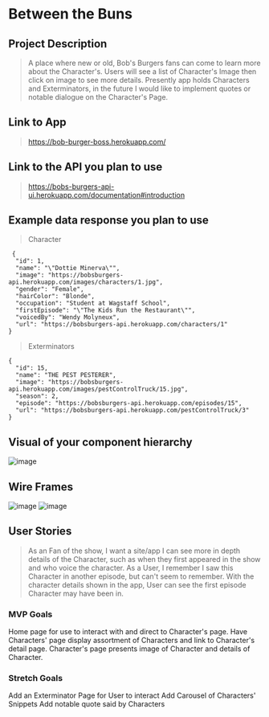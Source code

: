 # Between the Buns
## Project Description 
> A place where new or old, Bob's Burgers fans can come to learn more about the Character's. Users will see a list of Character's Image then click on image to see more details. Presently app holds Characters and Exterminators, in the future I would like to implement quotes or notable dialogue on the Character's Page.

## Link to App
>https://bob-burger-boss.herokuapp.com/

## Link to the API you plan to use
> https://bobs-burgers-api-ui.herokuapp.com/documentation#introduction

## Example data response you plan to use
>Character 
```
 {
  "id": 1,
  "name": "\"Dottie Minerva\"",
  "image": "https://bobsburgers-api.herokuapp.com/images/characters/1.jpg",
  "gender": "Female",
  "hairColor": "Blonde",
  "occupation": "Student at Wagstaff School",
  "firstEpisode": "\"The Kids Run the Restaurant\"",
  "voicedBy": "Wendy Molyneux",
  "url": "https://bobsburgers-api.herokuapp.com/characters/1"
}
```
>Exterminators
```
{
  "id": 15,
  "name": "THE PEST PESTERER",
  "image": "https://bobsburgers-api.herokuapp.com/images/pestControlTruck/15.jpg",
  "season": 2,
  "episode": "https://bobsburgers-api.herokuapp.com/episodes/15",
  "url": "https://bobsburgers-api.herokuapp.com/pestControlTruck/3"
}
```
## Visual of your component hierarchy
![image](https://media.git.generalassemb.ly/user/40891/files/0b7c1580-8a79-11ec-8314-553ff8cb8473)


## Wire Frames
![image](https://media.git.generalassemb.ly/user/40891/files/3c5c4a80-8a79-11ec-97d1-829442ed4a49)
![image](https://media.git.generalassemb.ly/user/40891/files/58f88280-8a79-11ec-9f17-2a383fe5e126)


## User Stories
>As an Fan of  the show, I want a site/app I can see more in depth details of the Character, such as when they first appeared in the show and who voice the character.
>As a User, I remember I saw this Character in another episode, but can't seem to remember. With the character details shown in the app, User can see the first episode Character may have been in.

### MVP Goals
Home page for use to interact with and direct to Character's page. Have Characters' page display assortment of Characters and link to Character's detail page. Character's page presents image of Character and details of Character.


### Stretch Goals
Add an Exterminator Page for User to interact
Add Carousel of Characters' Snippets
Add notable quote said by Characters
